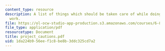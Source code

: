 ```yaml
---
content_type: resource
description: A list of things which should be taken care of while doing the project
  work.
file: https://ol-ocw-studio-app-production.s3.amazonaws.com/courses/6-871-knowledge-based-applications-systems-spring-2005/1da224b956eef1c8be8b3ddc325cd7a2_project_cautions.pdf
file_type: application/pdf
resourcetype: Document
title: project_cautions.pdf
uid: 1da224b9-56ee-f1c8-be8b-3ddc325cd7a2
---
```

